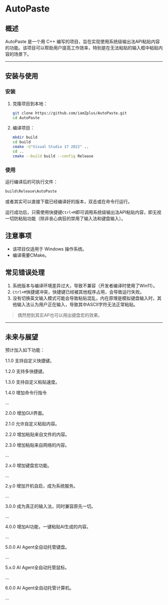 # AutoPaste

## 概述

AutoPaste 是一个用 C++ 编写的项目，旨在实现使用系统级输出法API粘贴内容的功能。该项目可以帮助用户提高工作效率，特别是在无法粘贴的输入框中粘贴内容的场景下。

---

## 安装与使用

### 安装

1. 克隆项目到本地：
   ```bash
   git clone https://github.com/iamZplus/AutoPaste.git
   cd AutoPaste
   ```
2. 编译项目：
   ```bash
   mkdir build
   cd build
   cmake -G"Visual Studio 17 2022" ..
   cd ..
   cmake --build build --config Release
   ```

### 使用

运行编译后的可执行文件：

```bash
build\Release\AutoPaste
```

或者其实可以直接下载已经编译好的版本，双击或在命令行运行。

运行成功后，只需使用快捷键`Ctrl+M`即可调用系统级输出法API粘贴内容，即无视一切防粘贴功能（除非丧心病狂的禁用了输入法和键盘输入）。

## 注意事项

- 该项目仅适用于 Windows 操作系统。
- 编译需要CMake。

## 常见错误处理

1. 系统版本与编译环境差异过大，导致不兼容（开发者编译时使用了Win11）。
2. `Ctrl+M`快捷键冲突，快捷键已经被其他程序占用，会导致运行失败。
3. 没有切换英文输入模式可能会导致粘贴混乱，内在原理是模拟键盘输入时，其他输入法认为用户正在输入，导致其中ASCII字符无法正常粘贴。

> 偶然想到其实AP也可以用出键盘宏的效果。

---

## 未来与展望

预计加入如下功能：

1.1.0 支持自定义快捷键。

1.2.0 支持多快捷键。

1.3.0 支持自定义粘贴速度。

1.4.0 增加命令行指令

...

2.0.0 增加GUI界面。

2.1.0 允许自定义粘贴内容。

2.2.0 增加粘贴来自文件的内容。

2.3.0 增加粘贴来自网络的内容。

...

2.x.0 增加键盘宏功能。

...

2.y.0 增加开机自启，成为系统服务。

...

3.0.0 成为真正的输入法，同时兼容原先一切。

...

4.0.0 增加AI功能，一键粘贴AI生成的内容。

...

5.0.0 AI Agent全自动托管键盘。

...

5.x.0 AI Agent全自动托管鼠标。

...

6.0.0 AI Agent全自动托管计算机。

...
